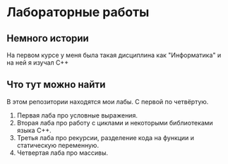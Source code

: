 # Лабораторные работы

## Немного истории

На первом курсе у меня была такая дисциплина как "Информатика" и на ней я изучал C++  

## Что тут можно найти

В этом репозитории находятся мои лабы. С первой по четвёртую.


1. Первая лаба про условные выражения.
2. Вторая лаба про работу с циклами и некоторыми библиотеками языка C++.
3. Третья лаба про рекурсии, разделение кода на функции и статическую переменную.
4. Четвертая лаба про массивы.

